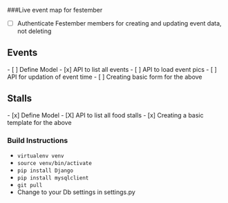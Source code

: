 ###Live event map for festember

- [ ] Authenticate Festember members for creating and updating event data, not deleting

<h2>Events</h2>
- [ ] Define Model
- [x] API to list all events
- [ ] API to load event pics 
- [ ] API for updation of event time 
- [ ] Creating basic form for the above


<h2>Stalls</h2>
- [x] Define Model
- [X] API to list all food stalls
- [x] Creating a basic template for the above
 
<h3>Build Instructions</h3>
<ul>
<li><code>virtualenv venv</code></li>
<li><code>source venv/bin/activate</code></li>
<li><code>pip install Django</code></li>
<li><code>pip install mysqlclient</code></li>
<li><code>git pull</code></li>
<li>Change to your Db settings in settings.py</li>
</ul>
